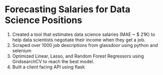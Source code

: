 # Forecasting Salaries for Data Science Positions
1. Created a tool that estimates data science salaries (MAE ~ $ 21K) to help data scientists negotiate their income when they get a job.
2. Scraped over 1000 job descriptions from glassdoor using python and selenium
3. Optimized Linear, Lasso, and Random Forest Regressors using GridsearchCV to reach the best model.
4. Built a client facing API using flask
